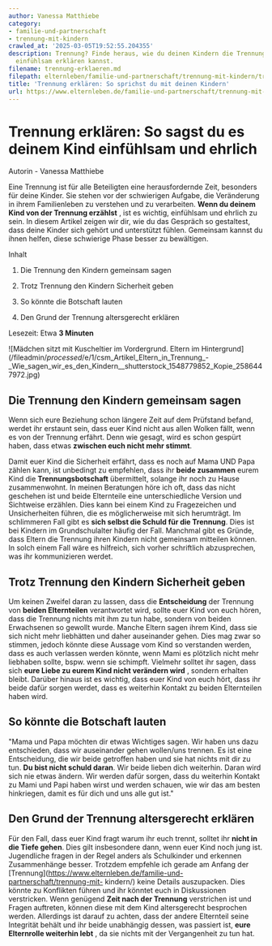 ```yaml
---
author: Vanessa Matthiebe
category:
- familie-und-partnerschaft
- trennung-mit-kindern
crawled_at: '2025-03-05T19:52:55.204355'
description: Trennung? Finde heraus, wie du deinen Kindern die Trennung ehrlich und
  einfühlsam erklären kannst.
filename: trennung-erklaeren.md
filepath: elternleben/familie-und-partnerschaft/trennung-mit-kindern/trennung-erklaeren.md
title: 'Trennung erklären: So sprichst du mit deinen Kindern'
url: https://www.elternleben.de/familie-und-partnerschaft/trennung-mit-kindern/trennung-erklaeren/
---
```


#  Trennung erklären: So sagst du es deinem Kind einfühlsam und ehrlich

Autorin - Vanessa Matthiebe

Eine Trennung ist für alle Beteiligten eine herausfordernde Zeit, besonders
für deine Kinder. Sie stehen vor der schwierigen Aufgabe, die Veränderung in
ihrem Familienleben zu verstehen und zu verarbeiten. **Wenn du deinem Kind von
der Trennung erzählst** , ist es wichtig, einfühlsam und ehrlich zu sein. In
diesem Artikel zeigen wir dir, wie du das Gespräch so gestaltest, dass deine
Kinder sich gehört und unterstützt fühlen. Gemeinsam kannst du ihnen helfen,
diese schwierige Phase besser zu bewältigen.

Inhalt

1. Die Trennung den Kindern gemeinsam sagen

2. Trotz Trennung den Kindern Sicherheit geben

3. So könnte die Botschaft lauten

4. Den Grund der Trennung altersgerecht erklären

Lesezeit: Etwa **3 Minuten**

![Mädchen sitzt mit Kuscheltier im Vordergrund. Eltern im
Hintergrund](/fileadmin/_processed_/e/1/csm_Artikel_Eltern_in_Trennung_-
_Wie_sagen_wir_es_den_Kindern__shutterstock_1548779852_Kopie_2586447972.jpg)

##  Die Trennung den Kindern gemeinsam sagen

Wenn sich eure Beziehung schon längere Zeit auf dem Prüfstand befand, werdet
ihr erstaunt sein, dass euer Kind nicht aus allen Wolken fällt, wenn es von
der Trennung erfährt. Denn wie gesagt, wird es schon gespürt haben, dass etwas
**zwischen euch nicht mehr stimmt**.  
  
Damit euer Kind die Sicherheit erfährt, dass es noch auf Mama UND Papa zählen
kann, ist unbedingt zu empfehlen, dass ihr **beide zusammen** eurem Kind die
**Trennungsbotschaft** übermittelt, solange ihr noch zu Hause zusammenwohnt.
In meinen Beratungen höre ich oft, dass das nicht geschehen ist und beide
Elternteile eine unterschiedliche Version und Sichtweise erzählen. Dies kann
bei einem Kind zu Fragezeichen und Unsicherheiten führen, die es
möglicherweise mit sich herumträgt. Im schlimmeren Fall gibt es **sich selbst
die Schuld für die Trennung**. Dies ist bei Kindern im Grundschulalter häufig
der Fall. Manchmal gibt es Gründe, dass Eltern die Trennung ihren Kindern
nicht gemeinsam mitteilen können. In solch einem Fall wäre es hilfreich, sich
vorher schriftlich abzusprechen, was ihr kommunizieren werdet.

##  Trotz Trennung den Kindern Sicherheit geben

Um keinen Zweifel daran zu lassen, dass die **Entscheidung** der Trennung von
**beiden Elternteilen** verantwortet wird, sollte euer Kind von euch hören,
dass die Trennung nichts mit ihm zu tun habe, sondern von beiden Erwachsenen
so gewollt wurde. Manche Eltern sagen ihrem Kind, dass sie sich nicht mehr
liebhätten und daher auseinander gehen. Dies mag zwar so stimmen, jedoch
könnte diese Aussage vom Kind so verstanden werden, dass es auch verlassen
werden könnte, wenn Mami es plötzlich nicht mehr liebhaben sollte, bspw. wenn
sie schimpft. Vielmehr solltet ihr sagen, dass sich **eure Liebe zu eurem Kind
nicht verändern wird** , sondern erhalten bleibt. Darüber hinaus ist es
wichtig, dass euer Kind von euch hört, dass ihr beide dafür sorgen werdet,
dass es weiterhin Kontakt zu beiden Elternteilen haben wird.

##  So könnte die Botschaft lauten

"Mama und Papa möchten dir etwas Wichtiges sagen. Wir haben uns dazu
entschieden, dass wir auseinander gehen wollen/uns trennen. Es ist eine
Entscheidung, die wir beide getroffen haben und sie hat nichts mit dir zu tun.
**Du bist nicht schuld daran**. Wir beide lieben dich weiterhin. Daran wird
sich nie etwas ändern. Wir werden dafür sorgen, dass du weiterhin Kontakt zu
Mami und Papi haben wirst und werden schauen, wie wir das am besten
hinkriegen, damit es für dich und uns alle gut ist."

##  Den Grund der Trennung altersgerecht erklären

Für den Fall, dass euer Kind fragt warum ihr euch trennt, solltet ihr **nicht
in die Tiefe gehen**. Dies gilt insbesondere dann, wenn euer Kind noch jung
ist. Jugendliche fragen in der Regel anders als Schulkinder und erkennen
Zusammenhänge besser. Trotzdem empfehle ich gerade am Anfang der
[Trennung](https://www.elternleben.de/familie-und-partnerschaft/trennung-mit-
kindern/) keine Details auszupacken. Dies könnte zu Konflikten führen und ihr
könntet euch in Diskussionen verstricken. Wenn genügend **Zeit nach der
Trennung** verstrichen ist und Fragen auftreten, können diese mit dem Kind
altersgerecht besprochen werden. Allerdings ist darauf zu achten, dass der
andere Elternteil seine Integrität behält und ihr beide unabhängig dessen, was
passiert ist, **eure Elternrolle weiterhin lebt** , da sie nichts mit der
Vergangenheit zu tun hat.

